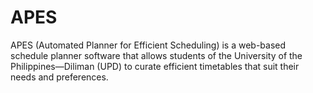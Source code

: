 # APES
APES (Automated Planner for Efficient Scheduling) is a web-based schedule planner software that allows students of the University of the Philippines—Diliman (UPD) to curate efficient timetables that suit their needs and preferences. 
